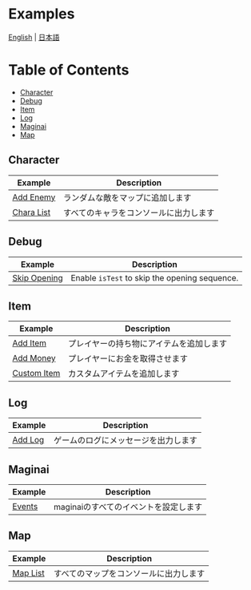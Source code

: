 # Examples
[English](./README_en.md) | [日本語](./README.md)

# Table of Contents
- [Character](#character)
- [Debug](#debug)
- [Item](#item)
- [Log](#log)
- [Maginai](#maginai)
- [Map](#map)

## Character
| Example | Description |
| --- | --- |
| [Add Enemy](./character/example-add-enemy/init.js) | ランダムな敵をマップに追加します |
| [Chara List](./character/example-chara-list/init.js) | すべてのキャラをコンソールに出力します |

## Debug

| Example | Description |
| --- | --- |
| [Skip Opening](./debug/example-skip-opening/init.js) | Enable `isTest` to skip the opening sequence. |

## Item
| Example | Description |
| --- | --- |
| [Add Item](./item/example-add-item/init.js) | プレイヤーの持ち物にアイテムを追加します |
| [Add Money](./item/example-add-money/init.js) | プレイヤーにお金を取得させます |
| [Custom Item](./item/example-custom-item/init.js) | カスタムアイテムを追加します |

## Log
| Example | Description |
| --- | --- |
| [Add Log](./log/example-add-log/init.js) | ゲームのログにメッセージを出力します |

## Maginai
| Example | Description |
| --- | --- |
| [Events](./maginai/example-events/init.js) | maginaiのすべてのイベントを設定します |

## Map
| Example | Description |
| --- | --- |
| [Map List](./map/example-map-list/init.js) | すべてのマップをコンソールに出力します |